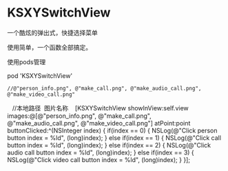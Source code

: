 # KSXYSwitchView
一个酷炫的弹出式，快捷选择菜单

使用简单，一个函数全部搞定。

使用pods管理

pod 'KSXYSwitchView'


    //@"person_info.png", @"make_call.png", @"make_audio_call.png", @"make_video_call.png"      
    //本地路径  图片名称
    [KSXYSwitchView showInView:self.view images:@[@"person_info.png", @"make_call.png", @"make_audio_call.png", @"make_video_call.png"] atPoint:point buttonClicked:^(NSInteger index) {
            if(index == 0) {
                NSLog(@"Click person button index = %ld", (long)index);
            } 
            else if(index == 1) {
                NSLog(@"Click call button index = %ld", (long)index);
            } 
            else if(index == 2) {
                NSLog(@"Click audio call button index = %ld", (long)index);
            } 
            else if(index == 3) {
                NSLog(@"Click video call button index = %ld", (long)index);
            }
    }];
